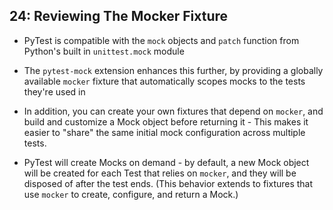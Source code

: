 ## 24: Reviewing The Mocker Fixture

* PyTest is compatible with the `mock` objects and `patch` function from Python's built in `unittest.mock` module

* The `pytest-mock` extension enhances this further, by providing a globally available `mocker` fixture that automatically scopes mocks to the tests they're used in

* In addition, you can create your own fixtures that depend on `mocker`, and build and customize a Mock object before returning it - This makes it easier to "share" the same initial mock configuration across multiple tests.

* PyTest will create Mocks on demand - by default, a new Mock object will be created for each Test that relies on `mocker`, and they will be disposed of after the test ends. (This behavior extends to fixtures that use `mocker` to create, configure, and return a Mock.)

